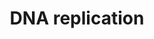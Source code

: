---
annotations:
- id: PW:0000098
  parent: regulatory pathway
  type: Pathway Ontology
  value: DNA replication pathway
authors:
- Kdahlquist
- MaintBot
- D.Koren
- Thomas
- Christine Chichester
- Egonw
- Khanspers
- Eweitz
citedin: ''
communities: []
description: 'DNA replication, the basis for biological inheritance, is a fundamental
  process occurring in all living organisms to copy their DNA. This process is "replication"
  in that each strand of the original double-stranded DNA molecule serves as template
  for the reproduction of the complementary strand. Hence, following DNA replication,
  two identical DNA molecules have been produced from a single double-stranded DNA
  molecule. Cellular proofreading and error-checking mechanisms ensure near perfect
  fidelity for DNA replication.  Source: [wikipedia:DNA_replication](https://en.wikipedia.org/wiki/DNA_replication)
  Based on [www.genomeknowledge.org](www.genomeknowledge.org)'
last-edited: 2025-05-13
ndex: null
organisms:
- Saccharomyces cerevisiae
redirect_from:
- /index.php/Pathway:WP13
- /instance/WP13
- /instance/WP13_r139038
revision: r139038
schema-jsonld:
- '@context': https://schema.org/
  '@id': https://wikipathways.github.io/pathways/WP13.html
  '@type': Dataset
  creator:
    '@type': Organization
    name: WikiPathways
  description: 'DNA replication, the basis for biological inheritance, is a fundamental
    process occurring in all living organisms to copy their DNA. This process is "replication"
    in that each strand of the original double-stranded DNA molecule serves as template
    for the reproduction of the complementary strand. Hence, following DNA replication,
    two identical DNA molecules have been produced from a single double-stranded DNA
    molecule. Cellular proofreading and error-checking mechanisms ensure near perfect
    fidelity for DNA replication.  Source: [wikipedia:DNA_replication](https://en.wikipedia.org/wiki/DNA_replication)
    Based on [www.genomeknowledge.org](www.genomeknowledge.org)'
  keywords:
  - ADP
  - ATP
  - CDC2
  - CDC45
  - CDC46
  - CDC47
  - CDC54
  - CDC6
  - CDC7
  - CDT1
  - DPB2
  - GTP
  - HYS2
  - MCM10
  - MCM2
  - MCM3
  - MCM6
  - ORC2
  - POL1
  - POL12
  - POL2
  - POL30
  - PRI1
  - PRI2
  - RFA1
  - RFA2
  - RFC1
  - RFC2
  - RFC3
  - RFC4
  - RFC5
  - RPL40A
  - UBI4
  - dATP
  - dCTP
  - dGTP
  license: CC0
  name: DNA replication
seo: CreativeWork
title: DNA replication
wpid: WP13
---